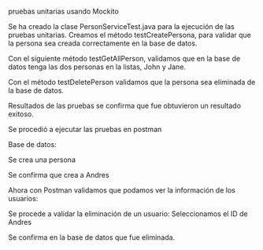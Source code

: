 pruebas unitarias usando Mockito

Se ha creado la clase PersonServiceTest.java para la ejecución de las pruebas unitarias.
Creamos el método testCreatePersona, para validar que la persona sea creada correctamente en la base de datos.
 








Con el siguiente método testGetAllPerson, validamos que en la base de datos tenga las dos personas en la listas, John y Jane.
 

Con el método testDeletePerson validamos que la persona sea eliminada de la base de datos.
 
Resultados de las pruebas se confirma que fue obtuvieron un resultado exitoso.
 

Se procedió a ejecutar las pruebas en postman



Base de datos:
 


Se crea una persona 
  

Se confirma que crea a Andres

 

Ahora con Postman validamos que podamos ver la información de los usuarios:
 






Se procede a validar la eliminación de un usuario:
Seleccionamos el ID de Andres 
 

Se confirma en la base de datos que fue eliminada.

 



